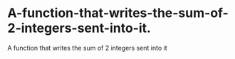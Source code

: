 # A-function-that-writes-the-sum-of-2-integers-sent-into-it.
A function that writes the sum of 2 integers sent into it
